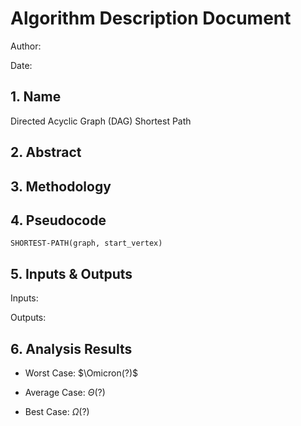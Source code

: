 # Algorithm Description Document

Author: 

Date: 

## 1. Name
Directed Acyclic Graph (DAG) Shortest Path

## 2. Abstract

## 3. Methodology

## 4. Pseudocode

```
SHORTEST-PATH(graph, start_vertex)

```

## 5. Inputs & Outputs

Inputs:

Outputs:

## 6. Analysis Results

* Worst Case: $\Omicron(?)$

* Average Case: $\Theta(?)$

* Best Case: $\Omega(?)$
